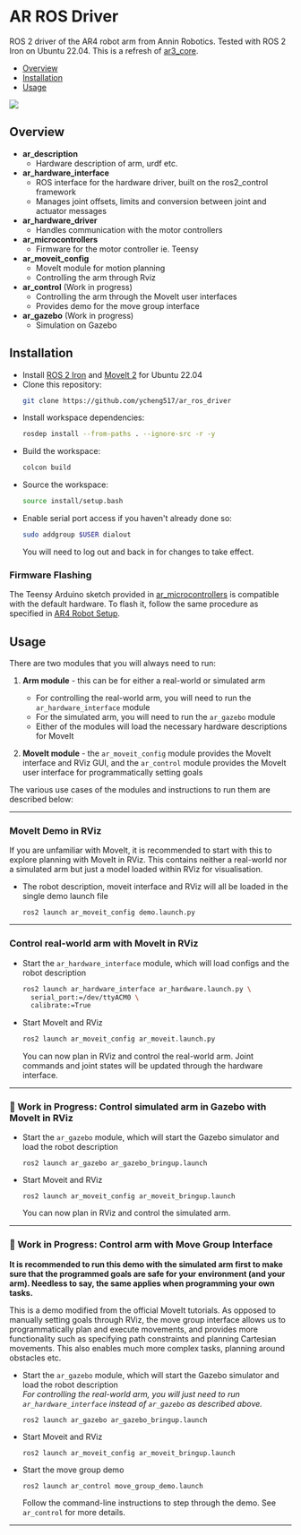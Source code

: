 # AR ROS Driver

ROS 2 driver of the AR4 robot arm from Annin Robotics. Tested with ROS 2 Iron on Ubuntu 22.04. This is a refresh of [ar3_core](https://github.com/ongdexter/ar3_core).

- [Overview](#Overview)
- [Installation](#Installation)
- [Usage](#Usage)

[![](http://img.youtube.com/vi/6D4vdhJlLsQ/0.jpg)](http://www.youtube.com/watch?v=6D4vdhJlLsQ "AR3 with ROS and MoveIt")

## Overview

- **ar_description**
  - Hardware description of arm, urdf etc.
- **ar_hardware_interface**
  - ROS interface for the hardware driver, built on the ros2_control framework
  - Manages joint offsets, limits and conversion between joint and actuator messages
- **ar_hardware_driver**
  - Handles communication with the motor controllers
- **ar_microcontrollers**
  - Firmware for the motor controller ie. Teensy
- **ar_moveit_config**
  - MoveIt module for motion planning
  - Controlling the arm through Rviz
- **ar_control** (Work in progress)
  - Controlling the arm through the MoveIt user interfaces
  - Provides demo for the move group interface
- **ar_gazebo** (Work in progress)
  - Simulation on Gazebo

## Installation

- Install [ROS 2 Iron](https://docs.ros.org/en/iron/Installation.html) and [MoveIt 2](https://moveit.ros.org/install-moveit2/binary/) for Ubuntu 22.04
- Clone this repository:
  ```bash
  git clone https://github.com/ycheng517/ar_ros_driver
  ```
- Install workspace dependencies:
  ```bash
  rosdep install --from-paths . --ignore-src -r -y
  ```
- Build the workspace:
  ```bash
  colcon build
  ```
- Source the workspace:
  ```bash
  source install/setup.bash
  ```
- Enable serial port access if you haven't already done so:
  ```bash
  sudo addgroup $USER dialout
  ```
  You will need to log out and back in for changes to take effect.

### Firmware Flashing

The Teensy Arduino sketch provided in [ar_microcontrollers](./ar_microcontrollers/)
is compatible with the default hardware. To flash it, follow the same
procedure as specified in [AR4 Robot Setup](https://www.youtube.com/watch?v=OL6lXu8VU4s).

## Usage

There are two modules that you will always need to run:

1. **Arm module** - this can be for either a real-world or simulated arm

   - For controlling the real-world arm, you will need to run the `ar_hardware_interface` module
   - For the simulated arm, you will need to run the `ar_gazebo` module
   - Either of the modules will load the necessary hardware descriptions for MoveIt

2. **MoveIt module** - the `ar_moveit_config` module provides the MoveIt interface and RViz GUI, and the `ar_control` module provides the MoveIt user interface for programmatically setting goals

The various use cases of the modules and instructions to run them are described below:

---

### MoveIt Demo in RViz

If you are unfamiliar with MoveIt, it is recommended to start with this to explore planning with MoveIt in RViz. This contains neither a real-world nor a simulated arm but just a model loaded within RViz for visualisation.

- The robot description, moveit interface and RViz will all be loaded in the single demo launch file
  ```
  ros2 launch ar_moveit_config demo.launch.py
  ```

---

### Control real-world arm with MoveIt in RViz

- Start the `ar_hardware_interface` module, which will load configs and the robot description

  ```bash
  ros2 launch ar_hardware_interface ar_hardware.launch.py \
    serial_port:=/dev/ttyACM0 \
    calibrate:=True
  ```

- Start MoveIt and RViz

  ```bash
  ros2 launch ar_moveit_config ar_moveit.launch.py
  ```

  You can now plan in RViz and control the real-world arm. Joint commands and joint states will be updated through the hardware interface.

---

### 🚧 Work in Progress: Control simulated arm in Gazebo with MoveIt in RViz

- Start the `ar_gazebo` module, which will start the Gazebo simulator and load the robot description
  ```
  ros2 launch ar_gazebo ar_gazebo_bringup.launch
  ```
- Start Moveit and RViz
  ```
  ros2 launch ar_moveit_config ar_moveit_bringup.launch
  ```
  You can now plan in RViz and control the simulated arm.

---

### 🚧 Work in Progress: Control arm with Move Group Interface

**It is recommended to run this demo with the simulated arm first to make sure that the programmed goals are safe for your environment (and your arm). Needless to say, the same applies when programming your own tasks.**

This is a demo modified from the official MoveIt tutorials. As opposed to manually setting goals through RViz, the move group interface allows us to programmatically plan and execute movements, and provides more functionality such as specifying path constraints and planning Cartesian movements. This also enables much more complex tasks, planning around obstacles etc.

- Start the `ar_gazebo` module, which will start the Gazebo simulator and load the robot description  
  _For controlling the real-world arm, you will just need to run `ar_hardware_interface` instead of `ar_gazebo` as described above._
  ```
  ros2 launch ar_gazebo ar_gazebo_bringup.launch
  ```
- Start Moveit and RViz
  ```
  ros2 launch ar_moveit_config ar_moveit_bringup.launch
  ```
- Start the move group demo
  ```
  ros2 launch ar_control move_group_demo.launch
  ```
  Follow the command-line instructions to step through the demo. See `ar_control` for more details.

---
